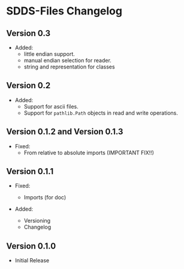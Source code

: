 # SDDS-Files Changelog

## Version 0.3
- Added:
    - little endian support.
    - manual endian selection for reader.
    - string and representation for classes

## Version 0.2
- Added:
    - Support for ascii files.
    - Support for `pathlib.Path` objects in read and write operations.

## Version 0.1.2 and Version 0.1.3
 - Fixed:
   - From relative to absolute imports (IMPORTANT FIX!!)

## Version 0.1.1
 - Fixed: 
    - Imports (for doc)
    
 - Added: 
    - Versioning
    - Changelog

## Version 0.1.0
 - Initial Release
